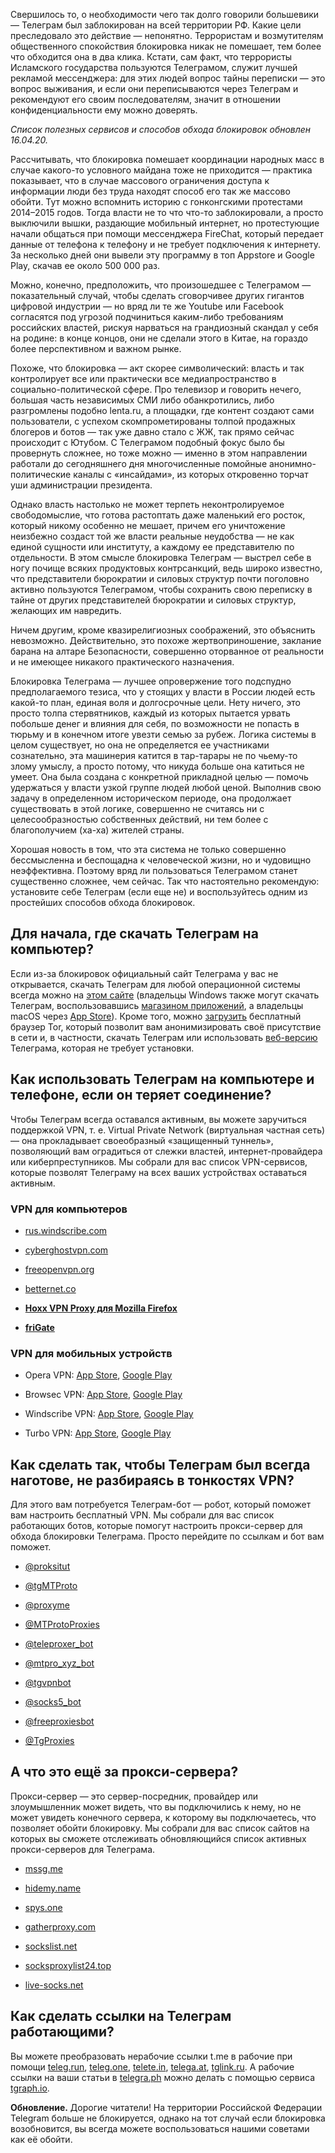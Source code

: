 Свершилось то, о необходимости чего так долго говорили большевики — Телеграм был заблокирован на всей территории РФ. Какие цели преследовало это действие — непонятно. Террористам и возмутителям общественного спокойствия блокировка никак не помешает, тем более что обходится она в два клика. Кстати, сам факт, что террористы Исламского государства пользуются Телеграмом, служит лучшей рекламой мессенджера: для этих людей вопрос тайны переписки — это вопрос выживания, и если они переписываются через Телеграм и рекомендуют его своим последователям, значит в отношении конфиденциальности ему можно доверять.

_Список полезных сервисов и способов обхода блокировок обновлен 16.04.20._

Рассчитывать, что блокировка помешает координации народных масс в случае какого-то условного майдана тоже не приходится — практика показывает, что в случае массового ограничения доступа к информации люди без труда находят способ его так же массово обойти. Тут можно вспомнить историю с гонконгскими протестами 2014–2015 годов. Тогда власти не то что что-то заблокировали, а просто выключили вышки, раздающие мобильный интернет, но протестующие начали общаться при помощи мессенджера FireChat, который передает данные от телефона к телефону и не требует подключения к интернету. За несколько дней они вывели эту программу в топ Appstore и Google Play, скачав ее около 500 000 раз. 

Можно, конечно, предположить, что произошедшее с Телеграмом — показательный случай, чтобы сделать сговорчивее других гигантов цифровой индустрии — но вряд ли те же Youtube или Facebook согласятся под угрозой подчиниться каким-либо требованиям российских властей, рискуя нарваться на грандиозный скандал у себя на родине: в конце концов, они не сделали этого в Китае, на гораздо более перспективном и важном рынке. 

Похоже, что блокировка — акт скорее символический: власть и так контролирует все или практически все медиапространство в социально-политической сфере. Про телевизор и говорить нечего, большая часть независимых СМИ либо обанкротились, либо разгромлены подобно lenta.ru, а площадки, где контент создают сами пользователи, с успехом скомпрометированы толпой продажных блогеров и ботов — так уже давно стало с ЖЖ, так прямо сейчас происходит с Ютубом. С Телеграмом подобный фокус было бы провернуть сложнее, но тоже можно — именно в этом направлении работали до сегодняшнего дня многочисленные помойные анонимно-политические каналы с «инсайдами», из которых откровенно торчат уши администрации президента. 

Однако власть настолько не может терпеть неконтролируемое свободомыслие, что готова растоптать даже маленький его росток, который никому особенно не мешает, причем его уничтожение неизбежно создаст той же власти реальные неудобства — не как единой сущности или институту, а каждому ее представителю по отдельности. В этом смысле блокировка Телеграм — выстрел себе в ногу почище всяких продуктовых контрсанкций, ведь широко известно, что представители бюрократии и силовых структур почти поголовно активно пользуются Телеграмом, чтобы сохранить свою переписку в тайне от других представителей бюрократии и силовых структур, желающих им навредить. 

Ничем другим, кроме квазирелигиозных соображений, это объяснить невозможно. Действительно, это похоже жертвоприношение, заклание барана на алтаре Безопасности, совершенно оторванное от реальности и не имеющее никакого практического назначения. 

Блокировка Телеграма — лучшее опровержение того подспудно предполагаемого тезиса, что у стоящих у власти в России людей есть какой-то план, единая воля и долгосрочные цели. Нету ничего, это просто толпа стервятников, каждый из которых пытается урвать побольше денег и влияния для себя, по возможности не попасть в тюрьму и в конечном итоге увезти семью за рубеж. Логика системы в целом существует, но она не определяется ее участниками сознательно, эта машинерия катится в тар-тарары не по чьему-то злому умыслу, а просто потому, что никуда больше она катиться не умеет. Она была создана с конкретной прикладной целью — помочь удержаться у власти узкой группе людей любой ценой. Выполнив свою задачу в определенном историческом периоде, она продолжает существовать в этой логике, совершенно не считаясь ни с целесообразностью собственных действий, ни тем более с благополучием (ха-ха) жителей страны. 

Хорошая новость в том, что эта система не только совершенно бессмысленна и беспощадна к человеческой жизни, но и чудовищно неэффективна. Поэтому вряд ли пользоваться Телеграмом станет существенно сложнее, чем сейчас. Так что настоятельно рекомендую: установите себе Телеграм (если еще не) и воспользуйтесь одним из простейших способов обхода блокировок. 

## **Для начала, где скачать Телеграм на компьютер?**

Если из-за блокировок официальный сайт Телеграма у вас не открывается, скачать Телеграм для любой операционной системы всегда можно на [этом сайте](https://github.com/telegramdesktop/tdesktop/releases) (владельцы Windows также могут скачать Телеграм, воспользовавшись [магазином приложений](https://www.microsoft.com/ru-ru/p/telegram-desktop/9nztwsqntd0s?cid=msft_web_chart&activetab=pivot:overviewtab), а ﻿владельцы macOS через [App Store](https://apps.apple.com/ru/app/telegram/id747648890?mt=12)). Кроме того, можно [загрузить](https://www.torproject.org/ru/) бесплатный браузер Tor, который позволит вам анонимизировать своё присутствие в сети и, в частности, скачать Телеграм или использовать [веб-версию](https://web.telegram.org) Телеграма, которая не требует установки.

## Как использовать Телеграм на компьютере и телефоне, если он теряет соединение?

Чтобы Телеграм всегда оставался активным, вы можете заручиться поддержкой VPN, т. е. Virtual Private Network (виртуальная частная сеть) — она прокладывает своеобразный «защищенный туннель», позволяющий вам оградиться от слежки властей, интернет-провайдера или киберпреступников. Мы собрали для вас список VPN-сервисов‌, которые позволят Телеграму на всех ваших устройствах оставаться активным.

### VPN для компьютеров

  * [rus.windscribe.com](http://rus.windscribe.com)  

  * [cyberghostvpn.com](https://www.cyberghostvpn.com/ru_RU)
  * [freeopenvpn.org](https://www.freeopenvpn.org/)
  * [betternet.co](https://www.betternet.co/)
  * **[Hoxx VPN Proxy для Mozilla Firefox](https://addons.mozilla.org/ru/firefox/addon/hoxx-vpn-proxy/)**
  * **[friGate](https://fri-gate.org/ru/)**

### VPN для мобильных устройств

  * Opera VPN: [App Store](https://apps.apple.com/us/app/opera-free-vpn-unlimited-ad-blocking-vpn/id1080756781), [Google Play](https://play.google.com/store/apps/details?id=com.opera.browser&hl=ru)
  * Browsec VPN: [App Store](https://itunes.apple.com/ru/app/id978583103), [Google Play](https://play.google.com/store/apps/details?id=com.browsec.vpn&hl=ru&gl=ru)  

  * Windscribe VPN: [App Store](https://apps.apple.com/ru/app/windscribe-vpn/id1129435228), [Google Play](https://play.google.com/store/apps/details?id=com.windscribe.vpn&hl=ru&gl=ru)
  * Turbo VPN: [App Store](https://apps.apple.com/ru/app/turbo-vpn-приватный-браузер/id1365309175), [Google Play](https://play.google.com/store/apps/details?id=free.vpn.unblock.proxy.turbovpn&hl=ru)

## Как сделать так, чтобы Телеграм был ﻿всегда наготове, не разбираясь в тонкостях VPN?

Для этого вам потребуется Телеграм-бот — робот, который поможет вам настроить бесплатный VPN. Мы собрали для вас список работающих ботов, которые помогут настроить прокси-сервер для обхода блокировки Телеграма. Просто перейдите по ссылкам и бот вам поможет.

  * [@proksitut](https://telete.in/proksitut)  

  * ﻿[@tgMTProto](https://telete.in/tgMTProto)﻿  

  * [@proxyme](https://telete.in/proxyme)
  * [@MTProtoProxies](https://telete.in/MTProtoProxies)  

  * [@teleproxer_bot](https://telete.in/teleproxer_bot)
  * [@mtpro_xyz_bot](https://telete.in/mtpro_xyz_bot)   

  * [@tgvpnbot](https://telete.in/tgvpnbot)
  * [@socks5_bot](https://telete.in/socks5_bot)
  * [@freeproxiesbot](https://telete.in/freeproxiesbot)
  * [@TgProxies](https://telete.in/TgProxies)

## А что это ещё за прокси-сервера?

Прокси-сервер — это сервер-посредник, провайдер или злоумышленник может видеть, что вы подключились к нему, но не может увидеть конечного сервера, к которому вы подключаетесь, что позволяет обойти блокировку. Мы собрали для вас список сайтов на которых вы сможете отслеживать обновляющийся список активных прокси-серверов для Телеграма.

  * [mssg.me](https://mssg.me/proxy/bot/proxy)  

  * [hidemy.name](https://hidemy.name/en/proxy-list/?maxtime=1000&type=5&anon=4#list)
  * [spys.one](http://spys.one/proxies)
  * [gatherproxy.com](http://www.gatherproxy.com/sockslist)
  * [sockslist.net](https://sockslist.net/list/proxy-socks-5-list)
  * [socksproxylist24.top](http://www.socksproxylist24.top/)
  * [live-socks.net](http://www.live-socks.net/)

## **Как сделать ссылки на Телеграм работающими?**

Вы можете преобразовать нерабочие ссылки t.me в рабочие при помощи [teleg.run](https://teleg.run), [teleg.one](https://teleg.one), [telete.in](https://telete.in), [telega.at](https://telega.at), [tglink.ru](https://tglink.ru). А рабочие ссылки на ваши статьи в [telegra.ph](https://telegra.ph) можно делать с помощью сервиса [tgraph.io](https://tgraph.io).

**Обновление.** Дорогие читатели! На территории Российской Федерации Telegram больше не блокируется, однако на тот случай если блокировка возобновится, вы всегда можете воспользоваться нашими советами как её обойти.

